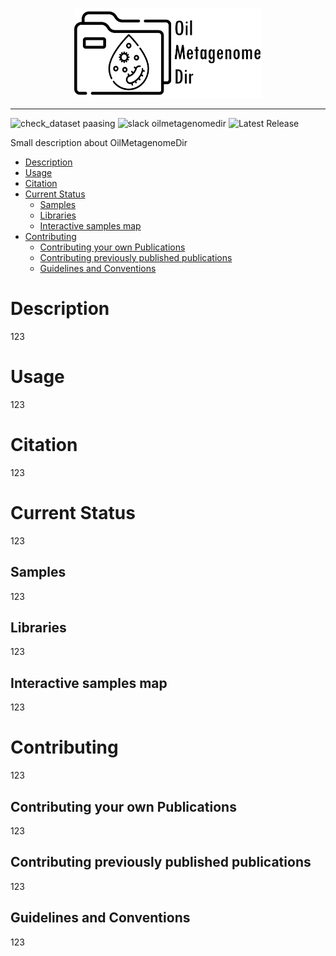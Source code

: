 <p align="center">
<img src="https://github.com/rakhmanov-tr/bioinf_agni/blob/main/github_img_top.png" width="300">
</p>

---
![check_dataset paasing](https://img.shields.io/badge/check__dataset-passing-brightgreen) ![slack oilmetagenomedir](https://img.shields.io/badge/slack-oilmetagenomedir-blue) ![Latest Release](https://img.shields.io/badge/Latest__Release-v0.1-orange)

Small description about OilMetagenomeDir

+ [Description](https://github.com/rakhmanov-tr/bioinf_agni/edit/main/README.md#description)
+ [Usage](https://github.com/rakhmanov-tr/bioinf_agni/edit/main/README.md#usage)
+ [Citation](https://github.com/rakhmanov-tr/bioinf_agni/edit/main/README.md#citation)
+ [Current Status](https://github.com/rakhmanov-tr/bioinf_agni/edit/main/README.md#current-status)
  + [Samples](https://github.com/rakhmanov-tr/bioinf_agni/edit/main/README.md#samples)
  + [Libraries](https://github.com/rakhmanov-tr/bioinf_agni/edit/main/README.md#libraries)
  + [Interactive samples map](https://github.com/rakhmanov-tr/bioinf_agni/edit/main/README.md#interactive-samples-map)
+ [Contributing](https://github.com/rakhmanov-tr/bioinf_agni/edit/main/README.md#contributing)
  + [Contributing your own Publications](https://github.com/rakhmanov-tr/bioinf_agni/edit/main/README.md#contributing-your-own-publications)
  + [Contributing previously published publications](https://github.com/rakhmanov-tr/bioinf_agni/edit/main/README.md#contributing-previously-published-publications)
  + [Guidelines and Conventions](https://github.com/rakhmanov-tr/bioinf_agni/edit/main/README.md#guidelines-and-conventions)

# Description
123
# Usage
123
# Citation
123
# Current Status
123
## Samples
123
## Libraries
123
## Interactive samples map
123
# Contributing
123
## Contributing your own Publications
123
## Contributing previously published publications
123
## Guidelines and Conventions
123
